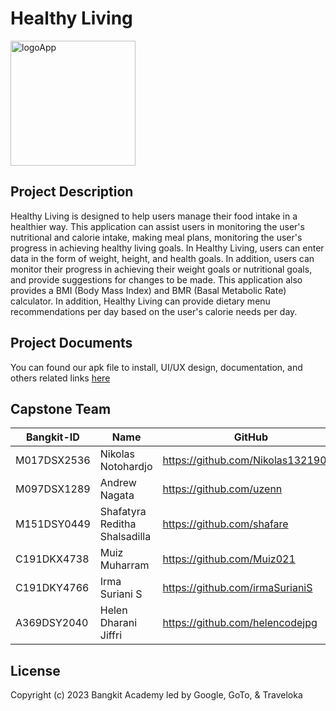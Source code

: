 # Healthy Living

<img width="200" alt="logoApp" src="https://github.com/helencodejpg/Capstone-Project-Healthy-Living/assets/128057892/86d12a35-492f-4e6d-8f83-2a59b15adb7e">

## Project Description
Healthy Living is designed to help users manage their food intake in a healthier way. This application can assist users in monitoring the user's nutritional and calorie intake, making meal plans, monitoring the user's progress in achieving healthy living goals. In Healthy Living, users can enter data in the form of weight, height, and health goals. In addition, users can monitor their progress in achieving their weight goals or nutritional goals, and provide suggestions for changes to be made. This application also provides a BMI (Body Mass Index) and BMR (Basal Metabolic Rate) calculator. In addition, Healthy Living can provide dietary menu recommendations per day based on the user's calorie needs per day.

##  Project Documents
You can found our apk file to install, UI/UX design, documentation, and others related links [here](https://drive.google.com/drive/folders/13B0S5FRvkXFywojLfPCcWrjJqT5uF6YP)

## Capstone Team <a name="team"></a>
| Bangkit-ID | Name | GitHub | LinkedIn |
| ----- | ----- | ----- | ----- |
| M017DSX2536 | Nikolas Notohardjo | https://github.com/Nikolas13219041 | https://linkedin.com/nikolas-notohardjo-40131a192 | 
| M097DSX1289 | Andrew Nagata | https://github.com/uzenn | https://linkedin.com/andrew-nagata | 
| M151DSY0449 | Shafatyra Reditha Shalsadilla | https://github.com/shafare | https://linkedin.com/shafaresha | 
| C191DKX4738 | Muiz Muharram | https://github.com/Muiz021 | https://linkedin.com/muiz-muharram-428238222 | 
| C191DKY4766 | Irma Suriani S | https://github.com/irmaSurianiS | https://linkedin.com/irma-suriani-s-441305258 | 
| A369DSY2040 | Helen Dharani Jiffri | https://github.com/helencodejpg | https://linkedin.com/helen-dharani-jiffri-aa1222238 | 

## License <a name="license"></a>
Copyright (c) 2023 Bangkit Academy led by Google, GoTo, & Traveloka
